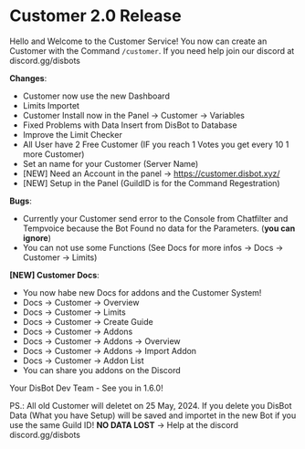 # Customer 2.0 Release

Hello and Welcome to the Customer Service! You now can create an Customer with the Command `/customer`. If you need help join our discord at discord.gg/disbots

**Changes**:

* Customer now use the new Dashboard
* Limits Importet
* Customer Install now in the Panel -> Customer -> Variables
* Fixed Problems with Data Insert from DisBot to Database
* Improve the Limit Checker
* All User have 2 Free Customer (IF you reach 1 Votes you get every 10 1 more Customer)
* Set an name for your Customer (Server Name)
* \[NEW] Need an Account in the panel -> https://customer.disbot.xyz/
* \[NEW] Setup in the Panel (GuildID is for the Command Regestration)

**Bugs**:

* Currently your Customer send error to the Console from Chatfilter and Tempvoice because the Bot Found no data for the Parameters. (**you can ignore**)
* You can not use some Functions (See Docs for more infos -> Docs -> Customer -> Limits)

**\[NEW] Customer Docs**:

* You now habe new Docs for addons and the Customer System!
* Docs -> Customer -> Overview
* Docs -> Customer -> Limits
* Docs -> Customer -> Create Guide
* Docs -> Customer -> Addons
* Docs -> Customer -> Addons -> Overview
* Docs -> Customer -> Addons -> Import Addon
* Docs -> Customer -> Addon List
* You can share you addons on the Discord

Your DisBot Dev Team - See you in 1.6.0!

PS.: All old Customer will deletet on 25 May, 2024. If you delete you DisBot Data (What you have Setup) will be saved and importet in the new Bot if you use the same Guild ID! **NO DATA LOST** -> Help at the discord discord.gg/disbots
